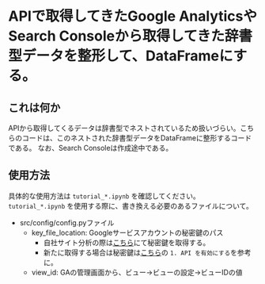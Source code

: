 # APIで取得してきたGoogle AnalyticsやSearch Consoleから取得してきた辞書型データを整形して、DataFrameにする。
## これは何か
APIから取得してくるデータは辞書型でネストされているため扱いづらい。こちらのコードは、このネストされた辞書型データをDataFrameに整形するコードである。
なお、Search Consoleは作成途中である。

## 使用方法
具体的な使用方法は `tutorial_*.ipynb` を確認してください。
`tutorial_*.ipynb` を使用する際に、書き換える必要のあるファイルについて。
- src/config/config.pyファイル
    - key_file_location: Googleサービスアカウントの秘密鍵のパス
        - 自社サイト分析の際は[こちら](https://datumstudio.atlassian.net/wiki/spaces/DSBWEB/pages/150864295/Google+Analytics+API)にて秘密鍵を取得する。
        - 新たに取得する場合は秘密鍵は[こちら](https://developers.google.com/analytics/devguides/reporting/core/v4/quickstart/service-py)の `1. API を有効にする`を参考に。
    - view_id: GAの管理画面から、ビュー→ビューの設定→ビューIDの値